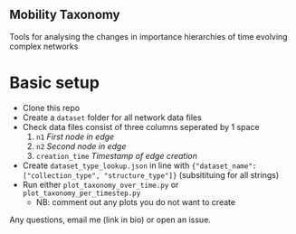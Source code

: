 ## Mobility Taxonomy
Tools for analysing the changes in importance hierarchies of time evolving complex networks

# Basic setup
- Clone this repo
- Create a ``dataset`` folder for all network data files
- Check data files consist of three columns seperated by 1 space
  1. ``n1`` _First node in edge_
  2. ``n2`` _Second node in edge_
  3. ``creation_time`` _Timestamp of edge creation_
- Create ``dataset_type_lookup.json`` in line with ``{"dataset_name": ["collection_type", "structure_type"]}`` (subsitituing for all strings)
- Run either ``plot_taxonomy_over_time.py`` or ``plot_taxonomy_per_timestep.py``
  - NB: comment out any plots you do not want to create

Any questions, email me (link in bio) or open an issue.
